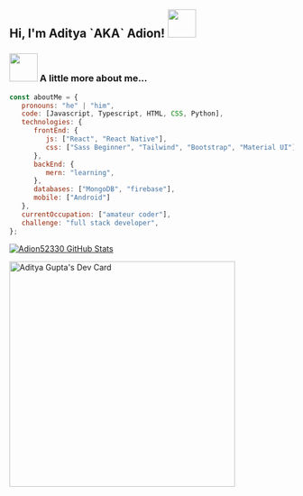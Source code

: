 <h2> Hi, I'm Aditya `AKA` Adion! <img src="https://media.giphy.com/media/mGcNjsfWAjY5AEZNw6/giphy.gif" width="50"></h2>

### <img src="https://media.giphy.com/media/VgCDAzcKvsR6OM0uWg/giphy.gif" width="50"> A little more about me...

```javascript
const aboutMe = {
   pronouns: "he" | "him",
   code: [Javascript, Typescript, HTML, CSS, Python],
   technologies: {
      frontEnd: {
         js: ["React", "React Native"],
         css: ["Sass Beginner", "Tailwind", "Bootstrap", "Material UI"]
      },
      backEnd: {
         mern: "learning",
      },
      databases: ["MongoDB", "firebase"],
      mobile: ["Android"]
   },
   currentOccupation: ["amateur coder"],
   challenge: "full stack developer",
};
```


[![Adion52330 GitHub Stats](https://github-readme-stats.vercel.app/api?username=Adion52330&show_icons=true&count_private=true&theme=dark)](https://github.com/Adion52330)

<a href="https://app.daily.dev/Adion_Codes"><img src="https://api.daily.dev/devcards/58b3045ee0c449bc8ed5b68fa863590d.png?r=2o9" width="400" alt="Aditya Gupta's Dev Card"/></a>
